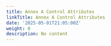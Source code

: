 ```yaml
---
title: Annex A Control Attributes
linkTitle: Annex A Control Attributes
date: '2025-05-01T21:05:00Z'
weight: 0
description: No content
---
```



